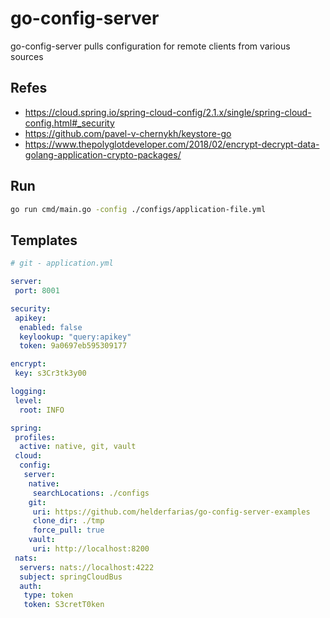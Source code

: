# go-config-server

go-config-server pulls configuration for remote clients from various sources

## Refes

- https://cloud.spring.io/spring-cloud-config/2.1.x/single/spring-cloud-config.html#_security
- https://github.com/pavel-v-chernykh/keystore-go
- https://www.thepolyglotdeveloper.com/2018/02/encrypt-decrypt-data-golang-application-crypto-packages/

## Run

```bash
go run cmd/main.go -config ./configs/application-file.yml
```

## Templates

```yml
# git - application.yml

server:
 port: 8001

security:
 apikey:
  enabled: false
  keylookup: "query:apikey"
  token: 9a0697eb595309177

encrypt:
 key: s3Cr3tk3y00

logging:
 level:
  root: INFO

spring:
 profiles:
  active: native, git, vault
 cloud:
  config:
   server:
    native:
     searchLocations: ./configs
    git:
     uri: https://github.com/helderfarias/go-config-server-examples
     clone_dir: ./tmp
     force_pull: true
    vault:
     uri: http://localhost:8200
 nats:
  servers: nats://localhost:4222
  subject: springCloudBus
  auth:
   type: token
   token: S3cretT0ken
```

